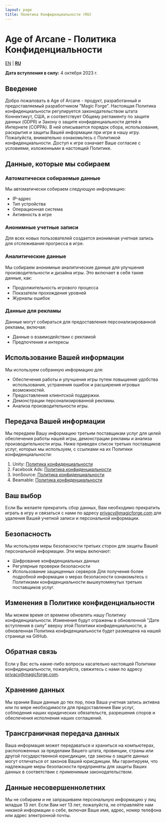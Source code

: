 ```yaml
---
layout: page
title: Политика Конфиденциальности (RU)
---
```

# Age of Arcane - Политика Конфиденциальности

[EN](index.md) | **[RU](index_ru.md)**

**Дата вступления в силу:** 4 октября 2023 г.

## Введение

Добро пожаловать в Age of Arcane - продукт, разработанный и предоставляемый разработчиком "Magic Forge". Настоящая Политика конфиденциальности регулируется законодательством штата Коннектикут, США, и соответствует Общему регламенту по защите данных (GDPR) и Закону о защите конфиденциальности детей в Интернете (COPPA). В ней описывается порядок сбора, использования, раскрытия и защиты Вашей информации при игре в нашу игру. Пожалуйста, внимательно ознакомьтесь с Политикой конфиденциальности. Доступ к игре означает Ваше согласие с условиями, изложенными в настоящей Политике.

## Данные, которые мы собираем

### Автоматически собираемые данные

Мы автоматически собираем следующую информацию:
- IP-адрес
- Тип устройства
- Операционная система
- Активность в игре

### Анонимные учетные записи

Для всех новых пользователей создается анонимная учетная запись для отслеживания прогресса в игре.

### Аналитические данные

Мы собираем анонимные аналитические данные для улучшения производительности и дизайна игры. Это включает в себя такие данные, как:
- Продолжительность игрового процесса
- Показатели прохождения уровней
- Журналы ошибок

### Данные для рекламы

Данные могут собираться для предоставления персонализированной рекламы, включая:
- Данные о взаимодействии с рекламой
- Предпочтения и интересы

## Использование Вашей информации

Мы используем собранную информацию для:
- Обеспечения работы и улучшения игры путем повышения удобства использования, устранения ошибок и расширения игровых возможностей.
- Предоставления клиентской поддержки.
- Демонстрации персонализированной рекламы.
- Анализа производительности игры.

## Передача Вашей информации

Мы передаем Вашу информацию третьим поставщикам услуг для целей обеспечения работы нашей игры, демонстрации рекламы и анализа производительности игры. Ниже приведен список третьих поставщиков услуг, которых мы используем, с ссылками на их Политики конфиденциальности:
1. Unity: [Политика конфиденциальности](https://unity3d.com/ru/legal/privacy-policy)
2. Facebook Ads: [Политика конфиденциальности](https://www.facebook.com/policy.php)
3. IronSource: [Политика конфиденциальности](https://www.ironsrc.com/privacy-policy)
4. Beamable: [Политика конфиденциальности](https://beamable.com/privacy)

## Ваш выбор

Если Вы желаете прекратить сбор данных, Вам необходимо прекратить играть в игру и связаться с нами по адресу privacy@magicforge.com для удаления Вашей учетной записи и персональной информации.

## Безопасность

Мы используем меры безопасности третьих сторон для защиты Вашей персональной информации. Эти меры включают:
- Шифрование конфиденциальных данных
- Регулярные проверки безопасности
- Использование защищенных серверов
Для получения более подробной информации о мерах безопасности ознакомьтесь с Политиками конфиденциальности вышеупомянутых третьих поставщиков услуг.

## Изменения в Политике конфиденциальности

Мы можем время от времени обновлять нашу Политику конфиденциальности. Изменения будут отражены в обновленной "Дате вступления в силу" вверху этой Политики конфиденциальности, а обновленная Политика конфиденциальности будет размещена на нашей странице на GitHub.

## Обратная связь

Если у Вас есть какие-либо вопросы касательно настоящей Политики конфиденциальности, пожалуйста, свяжитесь с нами по адресу privacy@magicforge.com.

## Хранение данных

Мы храним Ваши данные до тех пор, пока Ваша учетная запись активна или по мере необходимости для предоставления Вам услуг, соблюдения наших юридических обязательств, разрешения споров и обеспечения исполнения наших соглашений.

## Трансграничная передача данных

Ваша информация может передаваться и храниться на компьютерах, расположенных за пределами Вашего штата, провинции, страны или другой государственной юрисдикции, где законы о защите данных могут отличаться от законов Вашей юрисдикции. Мы гарантируем, что надлежащие меры безопасности предприняты для защиты Ваших данных в соответствии с применимым законодательством.

## Данные несовершеннолетних

Мы не собираем и не запрашиваем персональную информацию у лиц младше 13 лет. Если Вам нет 13 лет, пожалуйста, не отправляйте нам никакой информации о себе, включая Ваше имя, адрес, номер телефона или адрес электронной почты.
